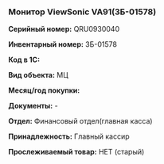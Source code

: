 ### Монитор ViewSonic VA91(ЗБ-01578) </br>

**Серийный номер:** QRU0930040 </br>

**Инвентарный номер:** ЗБ-01578 </br>

**Код в 1С:**  </br>

**Вид объекта:** МЦ

**Месяц/год покупки:**  </br>

**Документы:** - </br>

**Отдел:** Финансовый отдел(главная касса) </br>

**Принадлежность:** Главный кассир </br>

**Прослеживаемый товар:** НЕТ (старый)
